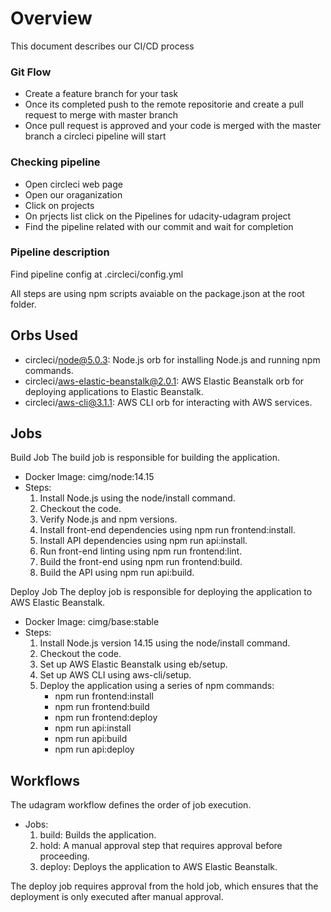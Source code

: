 # Overview
This document describes our CI/CD process

### Git Flow

- Create a feature branch for your task
- Once its completed push to the remote repositorie and create a pull request to merge with master branch
- Once pull request is approved and your code is merged with the master branch a circleci pipeline will start 

### Checking pipeline
- Open circleci web page
- Open our oraganization
- Click on projects
- On prjects list click on the Pipelines for udacity-udagram project
- Find the pipeline related with our commit and wait for completion

### Pipeline description

Find pipeline config at .circleci/config.yml

All steps are using npm scripts avaiable on the package.json at the root folder.

## Orbs Used
- circleci/node@5.0.3: Node.js orb for installing Node.js and running npm commands.
- circleci/aws-elastic-beanstalk@2.0.1: AWS Elastic Beanstalk orb for deploying applications to Elastic Beanstalk.
- circleci/aws-cli@3.1.1: AWS CLI orb for interacting with AWS services.

## Jobs
Build Job
The build job is responsible for building the application.

- Docker Image: cimg/node:14.15
- Steps:
    1. Install Node.js using the node/install command.
    2. Checkout the code.
    3. Verify Node.js and npm versions.
    4. Install front-end dependencies using npm run frontend:install.
    5. Install API dependencies using npm run api:install.
    6. Run front-end linting using npm run frontend:lint.
    7. Build the front-end using npm run frontend:build.
    8. Build the API using npm run api:build.

Deploy Job
The deploy job is responsible for deploying the application to AWS Elastic Beanstalk.

- Docker Image: cimg/base:stable
- Steps:
    1. Install Node.js version 14.15 using the node/install command.
    2. Checkout the code.
    3. Set up AWS Elastic Beanstalk using eb/setup.
    4. Set up AWS CLI using aws-cli/setup.
    5. Deploy the application using a series of npm commands:
        - npm run frontend:install
        - npm run frontend:build
        - npm run frontend:deploy
        - npm run api:install
        - npm run api:build
        - npm run api:deploy

## Workflows
The udagram workflow defines the order of job execution.

- Jobs:
    1. build: Builds the application.
    2. hold: A manual approval step that requires approval before proceeding.
    3. deploy: Deploys the application to AWS Elastic Beanstalk.

The deploy job requires approval from the hold job, which ensures that the deployment is only executed after manual approval.